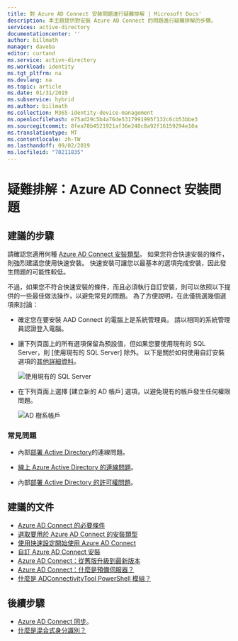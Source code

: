 ```yaml
---
title: 對 Azure AD Connect 安裝問題進行疑難排解 | Microsoft Docs'
description: 本主題提供對安裝 Azure AD Connect 的問題進行疑難排解的步驟。
services: active-directory
documentationcenter: ''
author: billmath
manager: daveba
editor: curtand
ms.service: active-directory
ms.workload: identity
ms.tgt_pltfrm: na
ms.devlang: na
ms.topic: article
ms.date: 01/31/2019
ms.subservice: hybrid
ms.author: billmath
ms.collection: M365-identity-device-management
ms.openlocfilehash: e75ad29c5b4a76de5317991995f132c6cb53bbe3
ms.sourcegitcommit: 8fea78b4521921af36e240c8a92f16159294e10a
ms.translationtype: MT
ms.contentlocale: zh-TW
ms.lasthandoff: 09/02/2019
ms.locfileid: "70211835"
---
```

# <a name="troubleshoot-azure-ad-connect-install-issues"></a>疑難排解：Azure AD Connect 安裝問題

## <a name="recommended-steps"></a>**建議的步驟**
請確認您適用何種 [Azure AD Connect 安裝類型](https://docs.microsoft.com/azure/active-directory/hybrid/how-to-connect-install-select-installation)。 如果您符合快速安裝的條件，則強烈建議您使用快速安裝。 快速安裝可讓您以最基本的選項完成安裝，因此發生問題的可能性較低。 

不過，如果您不符合快速安裝的條件，而且必須執行自訂安裝，則可以依照以下提供的一些最佳做法操作，以避免常見的問題。 為了方便說明，在此僅挑選幾個選項來討論：

* 確定您在要安裝 AAD Connect 的電腦上是系統管理員。 請以相同的系統管理員認證登入電腦。

* 讓下列頁面上的所有選項保留為預設值，但如果您要使用現有的 SQL Server，則 [使用現有的 SQL Server] 除外。 以下是關於如何使用自訂安裝選項的[其他詳細資料](https://docs.microsoft.com/azure/active-directory/hybrid/how-to-connect-install-custom)。 

    ![使用現有的 SQL Server](media/tshoot-connect-install-issues/tshoot-connect-install-issues/useexistingsqlserver.png)

* 在下列頁面上選擇 [建立新的 AD 帳戶] 選項，以避免現有的帳戶發生任何權限問題。

    ![AD 樹系帳戶](media/tshoot-connect-install-issues/tshoot-connect-install-issues/createnewaccount.png)

### <a name="common-issues"></a>**常見問題**

* 內部[部署 Active Directory](https://docs.microsoft.com/azure/active-directory/hybrid/reference-connect-adconnectivitytools)的連線問題。

* [線上 Azure Active Directory 的連線問題](https://docs.microsoft.com/azure/active-directory/hybrid/tshoot-connect-connectivity)。

* 內部[部署 Active Directory 的許可權問題](https://docs.microsoft.com/azure/active-directory/hybrid/how-to-connect-configure-ad-ds-connector-account)。

## <a name="recommended-documents"></a>**建議的文件**
* [Azure AD Connect 的必要條件](https://docs.microsoft.com/azure/active-directory/hybrid/how-to-connect-install-prerequisites)
* [選取要用於 Azure AD Connect 的安裝類型](https://docs.microsoft.com/azure/active-directory/hybrid/how-to-connect-install-select-installation)
* [使用快速設定開始使用 Azure AD Connect](https://docs.microsoft.com/azure/active-directory/hybrid/how-to-connect-install-express)
* [自訂 Azure AD Connect 安裝](https://docs.microsoft.com/azure/active-directory/hybrid/how-to-connect-install-custom)
* [Azure AD Connect：從舊版升級到最新版本](https://docs.microsoft.com/azure/active-directory/hybrid/how-to-upgrade-previous-version)
* [Azure AD Connect：什麼是預備伺服器？](https://docs.microsoft.com/azure/active-directory/hybrid/plan-connect-topologies#staging-server)
* [什麼是 ADConnectivityTool PowerShell 模組？](https://docs.microsoft.com/azure/active-directory/hybrid/how-to-connect-adconnectivitytools)

## <a name="next-steps"></a>後續步驟
- [Azure AD Connect 同步](how-to-connect-sync-whatis.md)。
- [什麼是混合式身分識別？](whatis-hybrid-identity.md)





